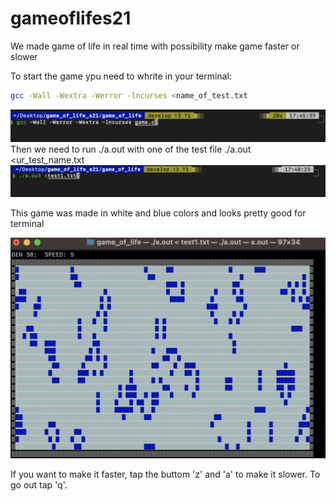 # gameoflifes21
We made game of life in real time with possibility make game faster or slower

To start the game ypu need to whrite in your terminal:
```bash
gcc -Wall -Wextra -Werror -lncurses <name_of_test.txt
```
![gcc_photo](pictures/gcc_photo.png)
Then we need to run ./a.out with one of the test file
    ./a.out <ur_test_name.txt
![a.out](pictures/a.out_photo.png)

This game was made in white and blue colors and looks pretty good for terminal

![gameplay](pictures/Gameplay.png)

If you want to make it faster, tap the buttom 'z' and 'a' to make it slower. To go out tap 'q'.
